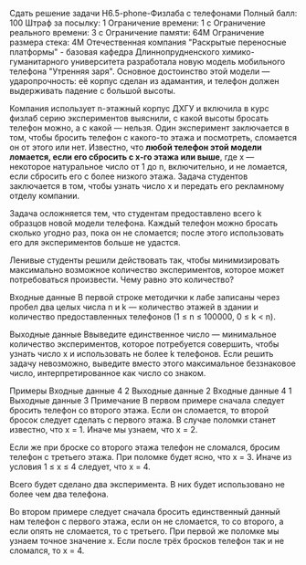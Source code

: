 Сдать решение задачи H6.5-phone-Физлаба с телефонами
Полный балл:	100
Штраф за посылку:	1
Ограничение времени:	1 с
Ограничение реального времени:	3 с
Ограничение памяти:	64M
Ограничение размера стека:	4M
Отечественная компания "Раскрытые переносные платформы" - базовая кафедра Длиннопрудненского химико-гуманитарного университета разработала новую модель мобильного телефона "Утренняя заря". Основное достоинство этой модели — ударопрочность: её корпус сделан из адамантия, и телефон должен выдерживать падение с большой высоты.

Компания использует n-этажный корпус ДХГУ и включила в курс физлаб серию экспериментов выяснили, с какой высоты бросать телефон можно, а с какой — нельзя. Один эксперимент заключается в том, чтобы бросить телефон с какого-то этажа и посмотреть, сломается он от этого или нет. Известно, что **любой телефон этой модели ломается, если его сбросить с x-го этажа или выше**, где x — некоторое натуральное число от 1 до n, включительно, и не ломается, если сбросить его с более низкого этажа. Задача студентов заключается в том, чтобы узнать число x и передать его рекламному отделу компании.

Задача осложняется тем, что студентам предоставлено всего k образцов новой модели телефона. Каждый телефон можно бросать сколько угодно раз, пока он не сломается; после этого использовать его для экспериментов больше не удастся.

Ленивые студенты решили действовать так, чтобы минимизировать максимально возможное количество экспериментов, которое может потребоваться произвести. Чему равно это количество?

Входные данные
В первой строке методички к лабе записаны через пробел два целых числа n и k — количество этажей в здании и количество предоставленных телефонов (1 ≤ n ≤ 100000, 0 ≤ k < n).

Выходные данные
Ввыведите единственное число — минимальное количество экспериментов, которое потребуется совершить, чтобы узнать число x и использовать не более k телефонов. Если решить задачу невозможно, выведите вместо этого максимальное беззнаковое число, интерпретированное как число со знаком.

Примеры
Входные данные
4 2
Выходные данные
2
Входные данные
4 1
Выходные данные
3
Примечание
В первом примере сначала следует бросить телефон со второго этажа. Если он сломается, то второй бросок следует сделать с первого этажа. В случае поломки станет известно, что x = 1. Иначе мы узнаем, что x = 2.

Если же при броске со второго этажа телефон не сломался, бросим телефон с третьего этажа. При поломке будет ясно, что x = 3. Иначе из условия 1 ≤ x ≤ 4 следует, что x = 4.

Всего будет сделано два эксперимента. В них будет использовано не более чем два телефона.

Во втором примере следует сначала бросить единственный данный нам телефон с первого этажа, если он не сломается, то со второго, а если опять не сломается, то с третьего. При первой же поломке мы узнаем точное значение x. Если после трёх бросков телефон так и не сломался, то x = 4.
